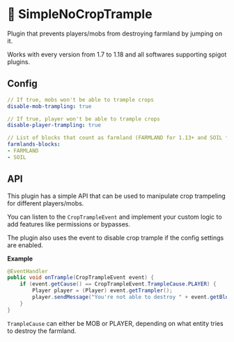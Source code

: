 # 🌾 SimpleNoCropTrample

Plugin that prevents players/mobs from destroying farmland by jumping on it.

Works with every version from 1.7 to 1.18 and all softwares supporting spigot plugins.

## Config
```yaml
// If true, mobs won't be able to trample crops
disable-mob-trampling: true

// If true, player won't be able to trample crops
disable-player-trampling: true

// List of blocks that count as farmland (FARMLAND for 1.13+ and SOIL for <1.13)
farmlands-blocks:
- FARMLAND
- SOIL

```

## API
This plugin has a simple API that can be used to manipulate crop trampeling for different players/mobs.

You can listen to the `CropTrampleEvent` and implement your custom logic to add features like permissions or bypasses.

The plugin also uses the event to disable crop trample if the config settings are enabled.

**Example**
```java
@EventHandler
public void onTrample(CropTrampleEvent event) {
	if (event.getCause() == CropTrampleEvent.TrampleCause.PLAYER) {
		Player player = (Player) event.getTrampler();
		player.sendMessage("You're not able to destroy " + event.getBlock().getType() + "!");
	}
}
```

`TrampleCause` can either be MOB or PLAYER, depending on what entity tries to destroy the farmland.